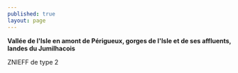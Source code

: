 ```yaml
---
published: true
layout: page
---
```


**Vallée de l'Isle en amont de Périgueux, gorges de l'Isle et de ses affluents, landes du Jumilhacois**

ZNIEFF de type 2

